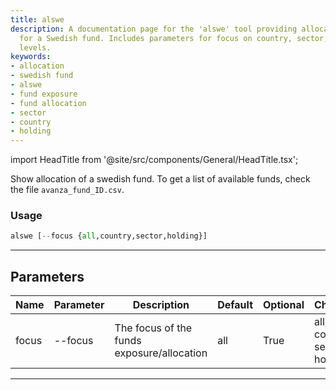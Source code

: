 ```yaml
---
title: alswe
description: A documentation page for the 'alswe' tool providing allocation insights
  for a Swedish fund. Includes parameters for focus on country, sector, or holding
  levels.
keywords:
- allocation
- swedish fund
- alswe
- fund exposure
- fund allocation
- sector
- country
- holding
---
```


import HeadTitle from '@site/src/components/General/HeadTitle.tsx';

<HeadTitle title="funds /alswe - Reference | OpenBB Terminal Docs" />

Show allocation of a swedish fund. To get a list of available funds, check the file `avanza_fund_ID.csv`.

### Usage

```python wordwrap
alswe [--focus {all,country,sector,holding}]
```

---

## Parameters

| Name | Parameter | Description | Default | Optional | Choices |
| ---- | --------- | ----------- | ------- | -------- | ------- |
| focus | --focus | The focus of the funds exposure/allocation | all | True | all, country, sector, holding |

---
